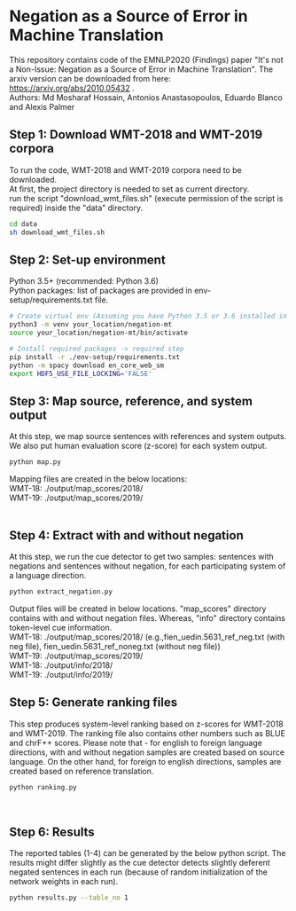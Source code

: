 Negation as a Source of Error in Machine Translation
===================================================================
This repository contains code of the EMNLP2020 (Findings) paper "It's not a Non-Issue: Negation as a Source of Error in Machine Translation". The arxiv version can be downloaded from here: https://arxiv.org/abs/2010.05432 .  
Authors: Md Mosharaf Hossain, Antonios Anastasopoulos, Eduardo Blanco and Alexis Palmer  


## Step 1: Download WMT-2018 and WMT-2019 corpora 
To run the code, WMT-2018 and WMT-2019 corpora need to be downloaded.  
At first, the project directory is needed to set as current directory.   
run the script "download_wmt_files.sh" (execute permission of the script is required)  inside the "data" directory.
```bash
cd data
sh download_wmt_files.sh
```

## Step 2: Set-up environment
Python 3.5+ (recommended: Python 3.6)  
Python packages: list of packages are provided in env-setup/requirements.txt file.  

```bash
# Create virtual env (Assuming you have Python 3.5 or 3.6 installed in your machine) -> optional step
python3 -m venv your_location/negation-mt
source your_location/negation-mt/bin/activate

# Install required packages -> required step
pip install -r ./env-setup/requirements.txt
python -m spacy download en_core_web_sm
export HDF5_USE_FILE_LOCKING='FALSE'
```

## Step 3: Map source, reference, and system output 
At this step, we map source sentences with references and system outputs. We also put human evaluation score (z-score) for each system output.  
```bash
python map.py
```
Mapping files are created in the below locations:  
WMT-18: ./output/map_scores/2018/  
WMT-19: ./output/map_scores/2019/  
​

## Step 4: Extract with and without negation
At this step, we run the cue detector to get two samples: sentences with negations and sentences without negation, for each participating system of a language direction.  
```bash
python extract_negation.py
```
Output files will be created in below locations. "map_scores" directory contains with and without negation files. Whereas, "info" directory contains token-level cue information.  
WMT-18: ./output/map_scores/2018/  (e.g.,fien_uedin.5631_ref_neg.txt (with neg file), fien_uedin.5631_ref_noneg.txt (without neg file))  
WMT-19: ./output/map_scores/2019/  
WMT-18: ./output/info/2018/  
WMT-19: ./output/info/2019/  

## Step 5: Generate ranking files
This step produces system-level ranking based on z-scores for WMT-2018 and WMT-2019. The ranking file also contains other numbers such as BLUE and chrF++ scores.
Please note that - for english to foreign language directions, with and without negation samples are created based on source language.
On the other hand, for foreign to english directions, samples are created based on reference translation.
```bash
python ranking.py
```
​
## Step 6: Results
The reported tables (1-4) can be generated by the below python script. The results might differ slightly as the cue detector detects slightly
deferent negated sentences in each run (because of random initialization of the network weights in each run).  
```bash
python results.py --table_no 1
```


